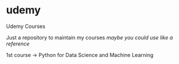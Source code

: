 # udemy
Udemy Courses

Just a repository to maintain my courses
_maybe you could use like a reference_

1st course -> Python for Data Science and Machine Learning
